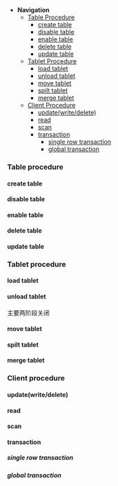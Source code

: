 * **Navigation**
  * [Table Procedure](https://github.com/joeylichang/joeylichang.github.io/blob/master/src/tera/overview/procedure_overview.md#table-procedure)
    * [create table](https://github.com/joeylichang/joeylichang.github.io/blob/master/src/tera/overview/procedure_overview.md#create-table)
    * [disable table](https://github.com/joeylichang/joeylichang.github.io/blob/master/src/tera/overview/procedure_overview.md#disable-table)
    * [enable table](https://github.com/joeylichang/joeylichang.github.io/blob/master/src/tera/overview/procedure_overview.md#enable-table)
    * [delete table](https://github.com/joeylichang/joeylichang.github.io/blob/master/src/tera/overview/procedure_overview.md#delete-table)
    * [update table](https://github.com/joeylichang/joeylichang.github.io/blob/master/src/tera/overview/procedure_overview.md#update-table)
  * [Tablet Procedure](https://github.com/joeylichang/joeylichang.github.io/blob/master/src/tera/overview/procedure_overview.md#tablet-procedure)
    * [load tablet](https://github.com/joeylichang/joeylichang.github.io/blob/master/src/tera/overview/procedure_overview.md#load-tablet)
    * [unload tablet](https://github.com/joeylichang/joeylichang.github.io/blob/master/src/tera/overview/procedure_overview.md#unload-tablet)
    * [move tablet](https://github.com/joeylichang/joeylichang.github.io/blob/master/src/tera/overview/procedure_overview.md#move-tablet)
    * [spilt tablet](https://github.com/joeylichang/joeylichang.github.io/blob/master/src/tera/overview/procedure_overview.md#spilt-tablet)
    * [merge tablet](https://github.com/joeylichang/joeylichang.github.io/blob/master/src/tera/overview/procedure_overview.md#merge-tablet)
  * [Client Procedure](https://github.com/joeylichang/joeylichang.github.io/blob/master/src/tera/overview/procedure_overview.md#client-procedure)
    * [update(write/delete)](https://github.com/joeylichang/joeylichang.github.io/blob/master/src/tera/overview/procedure_overview.md#updatewritedelete)
    * [read](https://github.com/joeylichang/joeylichang.github.io/blob/master/src/tera/overview/procedure_overview.md#read)
    * [scan](https://github.com/joeylichang/joeylichang.github.io/blob/master/src/tera/overview/procedure_overview.md#scan)
    * [transaction](https://github.com/joeylichang/joeylichang.github.io/blob/master/src/tera/overview/procedure_overview.md#transaction)
      * [single row transaction](https://github.com/joeylichang/joeylichang.github.io/blob/master/src/tera/overview/procedure_overview.md#single-row-transaction)
      * [global transaction](https://github.com/joeylichang/joeylichang.github.io/blob/master/src/tera/overview/procedure_overview.md#global-transaction)
      

### Table procedure

#### create table

#### disable table

#### enable table

#### delete table

#### update table

### Tablet procedure

#### load tablet

#### unload tablet

主要两阶段关闭

#### move tablet

#### spilt tablet

#### merge tablet

### Client procedure

#### update(write/delete)

#### read

#### scan

#### transaction

##### single row transaction

##### global transaction

